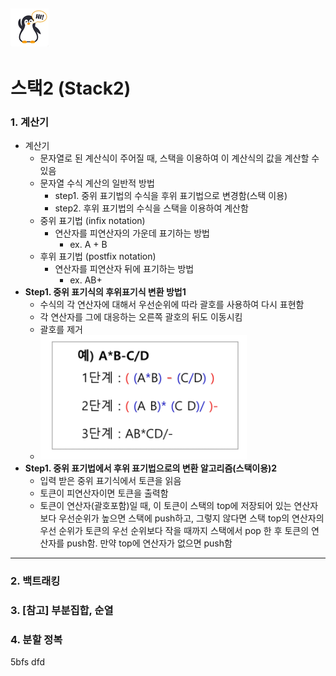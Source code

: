 ## ![펭귄](array_1.assets/펭귄.png)

# 스택2 (Stack2)



### 1. 계산기

* 계산기
  * 문자열로 된 계산식이 주어질 때, 스택을 이용하여 이 계산식의 값을 계산할 수 있음
  * 문자열 수식 계산의 일반적 방법
    * step1. 중위 표기법의 수식을 후위 표기법으로 변경함(스택 이용)
    * step2. 후위 표기법의 수식을 스택을 이용하여 계산함
  * 중위 표기법 (infix notation)
    * 연산자를 피연산자의 가운데 표기하는 방법
      * ex. A + B
  * 후위 표기법 (postfix notation)
    * 연산자를 피연산자 뒤에 표기하는 방법
      * ex. AB+
* **Step1. 중위 표기식의 후위표기식 변환 방법1**
  * 수식의 각 연산자에 대해서 우선순위에 따라 괄호를 사용하여 다시 표현함
  * 각 연산자를 그에 대응하는 오른쪽 괄호의 뒤도 이동시킴
  * 괄호를 제거
  * ![image-20220223222937503](stack2.assets/image-20220223222937503.png)
* **Step1. 중위 표기법에서 후위 표기법으로의 변환 알고리즘(스택이용)2**
  * 입력 받은 중위 표기식에서 토큰을 읽음
  * 토큰이 피연산자이면 토큰을 출력함
  * 토큰이 연산자(괄호포함)일 때, 이 토큰이 스택의 top에 저장되어 있는 연산자보다 우선순위가 높으면 스택에 push하고, 그렇지 않다면 스택 top의 연산자의 우선 순위가 토큰의 우선 순위보다 작을 때까지 스택에서 pop 한 후 토큰의 연산자를 push함. 만약 top에  연산자가 없으면 push함

---



### 2. 백트래킹

### 3. [참고] 부분집합, 순열

### 4. 분할 정복

5bfs dfd
